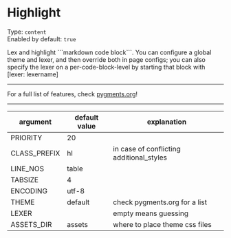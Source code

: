 # Highlight

Type: `content`  
Enabled by default: `true`

Lex and highlight \`\`\`markdown code block\`\`\`. You can configure a global theme and lexer, and then override both in page configs; you can also specify the lexer on a per-code-block-level by starting that block with [lexer: lexername]

---

For a full list of features, check [pygments.org](https://pygments.org/)!

---

|argument			|default value		|explanation									|
|-------------------|-------------------|-----------------------------------------------|
|PRIORITY			|20					|												|
|CLASS_PREFIX		|hl					|in case of conflicting additional_styles		|
|LINE_NOS			|table 				|												|
|TABSIZE			|4					|												|
|ENCODING 			|utf-8				|												|
|THEME				|default			|check pygments.org for a list					|
|LEXER				|					|empty means guessing							|
|ASSETS_DIR			|assets				|where to place theme css files					|
